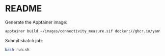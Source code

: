 # README

Generate the Apptainer image:

```bash
apptainer build ~/images/connectivity_measure.sif docker://ghcr.io/yanting-yang/connectivity_measure:latest
```

Submit sbatch job:

```bash
bash run.sh
```

